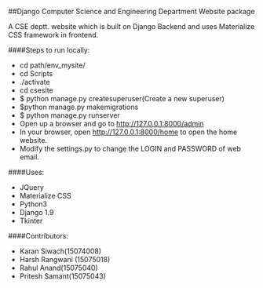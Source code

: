 ##Django Computer Science and Engineering Department Website package

A CSE deptt. website which is built on Django Backend and uses Materialize CSS framework in frontend. 

####Steps to run locally:
- cd path/env_mysite/
- cd Scripts
- ./activate
- cd csesite
- $ python manage.py createsuperuser(Create a new superuser)
- $python manage.py makemigrations
- $ python manage.py runserver 
- Open up a browser and go to http://127.0.0.1:8000/admin
- In your browser, open http://127.0.0.1:8000/home to open the home website.
- Modify the settings.py to change the LOGIN and PASSWORD of web email.

####Uses:
- JQuery
- Materialize CSS
- Python3
- Django 1.9
- Tkinter

####Contributors:
- Karan Siwach(15074008)
- Harsh Rangwani (15075018)
- Rahul Anand(15075040)
- Pritesh Samant(15075043)
